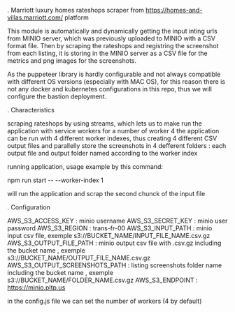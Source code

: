 . Marriott luxury homes rateshops scraper from https://homes-and-villas.marriott.com/ platform


This module is automatically and dynamically getting the input inting urls from MINIO server, which was previously uploaded to MINIO with a CSV format file.
Then by scraping the rateshops and registring the screenshot from each listing, it is storing in the MINIO server as a CSV file for the metrics and png images for the screenshots.

As the puppeteer library is hardly configurable and not always compatible with different OS versions (especially with MAC OS), for this reason there is not any docker and kubernetes configurations in this repo, thus we will configure the bastion deployment. 

. Characteristics

scraping rateshops by using streams, which lets us to make run the application with service workers
for a number of worker 4 the application can be run with 4 different worker indexes, thus creating 4 different CSV output files and parallelly store the screenshots in 4 defferent folders : each output file and output folder named according to the worker index 

running application, usage example by this command: 

 npm run start -- --worker-index 1 

will run the application and scrap the second chunck of the input file 


. Configuration

AWS_S3_ACCESS_KEY : minio username 
AWS_S3_SECRET_KEY : minio user password
AWS_S3_REGION : trans-fr-00
AWS_S3_INPUT_PATH : minio input csv file, exemple s3://BUCKET_NAME/INPUT_FILE_NAME.csv.gz
AWS_S3_OUTPUT_FILE_PATH : minio output csv file with .csv.gz including the bucket name , exemple s3://BUCKET_NAME/OUTPUT_FILE_NAME.csv.gz
AWS_S3_OUTPUT_SCREENSHOTS_PATH : listing screenshots folder name including the bucket name , exemple s3://BUCKET_NAME/FOLDER_NAME.csv.gz
AWS_S3_ENDPOINT : https://minio.pltp.us

in the config.js file we can set the number of workers (4 by default)